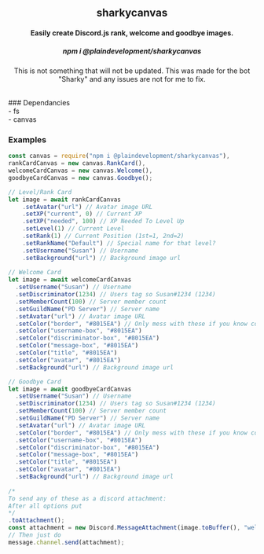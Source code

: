<div align="center">
    <h2>sharkycanvas</h2>
    <h4>Easily create Discord.js rank, welcome and goodbye images.</h4>
    <h5>npm i @plaindevelopment/sharkycanvas</h5>
    <p>This is not something that will not be updated. This was made for the bot "Sharky" and any issues are not for me to fix.</p>
</div>
<br>
### Dependancies
<br>
- fs
<br>
- canvas

### Examples
```js
const canvas = require("npm i @plaindevelopment/sharkycanvas"),
rankCardCanvas = new canvas.RankCard(),
welcomeCardCanvas = new canvas.Welcome(),
goodbyeCardCanvas = new canvas.Goodbye();

// Level/Rank Card
let image = await rankCardCanvas
    .setAvatar("url") // Avatar image URL
    .setXP("current", 0) // Current XP
    .setXP("needed", 100) // XP Needed To Level Up
    .setLevel(1) // Current Level
    .setRank(1) // Current Position (1st=1, 2nd=2)
    .setRankName("Default") // Special name for that level?
    .setUsername("Susan") // Username
    .setBackground("url") // Background image url
    
// Welcome Card
let image = await welcomeCardCanvas
  .setUsername("Susan") // Username
  .setDiscriminator(1234) // Users tag so Susan#1234 (1234)
  .setMemberCount(100) // Server member count
  .setGuildName("PD Server") // Server name
  .setAvatar("url") // Avatar image URL
  .setColor("border", "#8015EA") // Only mess with these if you know colour codes!
  .setColor("username-box", "#8015EA")
  .setColor("discriminator-box", "#8015EA")
  .setColor("message-box", "#8015EA")
  .setColor("title", "#8015EA")
  .setColor("avatar", "#8015EA")
  .setBackground("url") // Background image url

// Goodbye Card
let image = await goodbyeCardCanvas
  .setUsername("Susan") // Username
  .setDiscriminator(1234) // Users tag so Susan#1234 (1234)
  .setMemberCount(100) // Server member count
  .setGuildName("PD Server") // Server name
  .setAvatar("url") // Avatar image URL
  .setColor("border", "#8015EA") // Only mess with these if you know colour codes!
  .setColor("username-box", "#8015EA")
  .setColor("discriminator-box", "#8015EA")
  .setColor("message-box", "#8015EA")
  .setColor("title", "#8015EA")
  .setColor("avatar", "#8015EA")
  .setBackground("url") // Background image url
  
/*
To send any of these as a discord attachment:
After all options put
*/
.toAttachment();
const attachment = new Discord.MessageAttachment(image.toBuffer(), "welcome-image.png");
// Then just do
message.channel.send(attachment);
```
